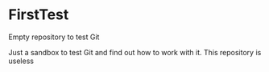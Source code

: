 FirstTest
=========

Empty repository to test Git

Just a sandbox to test Git and find out how to work with it. This repository is useless
